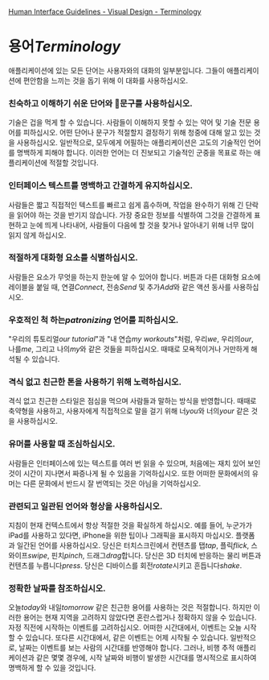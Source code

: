 [Human Interface Guidelines - Visual Design - Terminology](https://developer.apple.com/design/human-interface-guidelines/ios/visual-design/terminology/)

# 용어*Terminology*

애플리케이션에 있는 모든 단어는 사용자와의 대화의 일부분입니다. 그들이 애플리케이션에 편안함을 느끼는 것을 돕기 위해 이 대화를 사용하십시오.

### 친숙하고 이해하기 쉬운 단어와 문구를 사용하십시오.

기술은 겁을 먹게 할 수 있습니다. 사람들이 이해하지 못할 수 있는 약어 및 기술 전문 용어를 피하십시오. 어떤 단어나 문구가 적절할지 결정하기 위해 청중에 대해 알고 있는 것을 사용하십시오. 일반적으로, 모두에게 어필하는 애플리케이션은 고도의 기술적인 언어를 명백하게 피해야 합니다. 이러한 언어는 더 진보되고 기술적인 군중을 목표로 하는 애플리케이션에 적절할 것입니다.

### 인터페이스 텍스트를 명백하고 간결하게 유지하십시오.

사람들은 짧고 직접적인 텍스트를 빠르고 쉽게 흡수하며, 작업을 완수하기 위해 긴 단락을 읽어야 하는 것을 반기지 않습니다. 가장 중요한 정보를 식별하여 그것을 간결하게 표현하고 눈에 띄게 나타내어, 사람들이 다음에 할 것을 찾거나 알아내기 위해 너무 많이 읽지 않게 하십시오.

### 적절하게 대화형 요소를 식별하십시오.

사람들은 요소가 무엇을 하는지 한눈에 알 수 있어야 합니다. 버튼과 다른 대화형 요소에 레이블을 붙일 때, 연결*Connect*, 전송*Send* 및 추가*Add*와 같은 액션 동사를 사용하십시오.

### 우호적인 척 하는*patronizing* 언어를 피하십시오.

"우리의 튜토리얼*our tutorial*"과 "내 연습*my workouts*"처럼, 우리*we*, 우리의*our*, 나를*me*, 그리고 나의*my*와 같은 것들을 피하십시오. 때때로 모욕적이거나 거만하게 해석될 수 있습니다.

### 격식 없고 친근한 톤을 사용하기 위해 노력하십시오.

격식 없고 친근한 스타일은 점심을 먹으며 사람들과 말하는 방식을 반영합니다. 때때로 축약형을 사용하고, 사용자에게 직접적으로 말을 걸기 위해 너*you*와 너의*your* 같은 것을 사용하십시오.

### 유머를 사용할 때 조심하십시오.

사람들은 인터페이스에 있는 텍스트를 여러 번 읽을 수 있으며, 처음에는 재치 있어 보인 것이 시간이 지나면서 짜증나게 될 수 있음을 기억하십시오. 또한 어떠한 문화에서의 유머는 다른 문화에서 반드시 잘 번역되는 것은 아님을 기억하십시오.

### 관련되고 일관된 언어와 형상을 사용하십시오.

지침이 현재 컨텍스트에서 항상 적절한 것을 확실하게 하십시오. 예를 들어, 누군가가 iPad를 사용하고 있다면, iPhone을 위한 팁이나 그래픽을 표시하지 마십시오. 플랫폼과 일간된 언어를 사용하십시오. 당신은 터치스크린에서 컨텐츠를 탭*tap*, 플릭*flick*, 스와이프*swipe*, 핀치*pinch*, 드래그*drag*합니다. 당신은 3D 터치에 반응하는 물리 버튼과 컨텐츠를 누릅니다*press*. 당신은 디바이스를 회전*rotate*시키고 흔듭니다*shake*.

### 정확한 날짜를 참조하십시오.

오늘*today*와 내일*tomorrow* 같은 친근한 용어를 사용하는 것은 적절합니다. 하지만 이러한 용어는 현재 지역을 고려하지 않았다면 혼란스럽거나 정확하지 않을 수 있습니다. 자정 직전에 시작하는 이벤트를 고려하십시오. 어떠한 시간대에서, 이벤트는 오늘 시작할 수 있습니다. 또다른 시간대에서, 같은 이벤트는 어제 시작될 수 있습니다. 일반적으로, 날짜는 이벤트를 보는 사람의 시간대를 반영해야 합니다. 그러나, 비행 추적 애플리케이션과 같은 몇몇 경우에, 시작 날짜와 비행이 발생한 시간대를 명시적으로 표시하여 명백하게 할 수 있을 것입니다.
